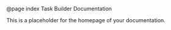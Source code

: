 @page index Task Builder Documentation

This is a placeholder for the homepage of your documentation.